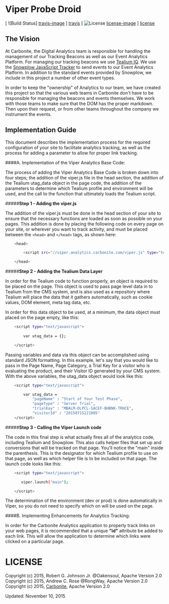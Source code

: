 # Viper Probe Droid
[ ![Build Status] [travis-image] ] [travis]
[ ![License] [license-image] ] [license]

## The Vision
At Carbonite, the Digital Analytics team is responsible for handling the
management of our Tracking Beacons as well as our Event Analytics Platform. For
managing our tracking beacons we use [Tealium IQ](http://tealium.com). We use
the [Snowplow JavaScript Tracker](https://github.com/snowplow/snowplow-javascript-tracker)
to send events to our Event Analytics Platform. In addition to the standard
events provided by Snowplow, we include in this project a number of other
event types.

In order to keep the "ownership" of Analytics to our team, we have created this
project so that the various web teams in Carbonite don't have to be responsible
for managing the beacons and events themselves. We work with those teams to
make sure that the DOM has the proper markdown. Then upon their request, or
from other teams throughout the company we instrument the events.

  
## Implementation Guide  


This document describes the implementation process for the required configuration of your site to facilitate analytics tracking, as well as the process for adding a parameter to allow for proper link tracking.




####A. Implementation of the Viper Analytics Base Code:

The process of adding the Viper Analytics Base Code is broken down into four steps; the addition of the viper.js file in the head section, the addition of the Tealium utag_data object in the page code, the addition of the parameters to determine which Tealium profile and environment will be used, and the call to the function that ultimately loads the Tealium script.




#####**Step 1 - Adding the viper.js**

The addition of the viper.js must be done in the head section of your site to ensure that the necessary functions are loaded as soon as possible on your pages.  This addition is done by placing the following code on every page on your site, or wherever you want to track activity, and must be placed between the `<head>` and `</head>` tags, as shown here:

````bash
    <head>

        <script src="//viper.analytics.carbonite.com/viper.js" type="text/javascript"></script>

    </head>
````


#####**Step 2 - Adding the Tealium Data Layer**

In order for the Tealium code to function properly, an object is required to be placed on the page.  This object is used to pass page level data in to Tealium from the CMS system, and is also used as a repository where Tealium will place the data that it gathers automatically, such as cookie values, DOM element, meta tag data, etc.  

In order for this data object to be used, at a minimum, the data object must placed on the page empty, like this:

````bash
    <script type="text/javascript">
     
        var utag_data = {};

    </script>
````

Passing variables and data via this object can be accomplished using standard JSON formatting.  In this example, let's say that you would like to pass in the Page Name, Page Category, a Trial Key for a visitor who is evaluating the product, and their Visitor ID generated by your CMS system.  With the above variables, the utag_data object would look like this:

````bash
    <script type="text/javascript">

	    var utag_data =
		    "pageName" : "Start of Your Test Phase",
		    "pageType" : "Server Trial",
		    "trialKay" : "MBALM-DLPCL-SACEF-BHBNK-TRHCE",
		    "visitorId" : "20150715221005"
    </script>
````



#####**Step 3 - Calling the Viper Launch code**

The code in this final step is what actually fires all of the analytics code, including Tealium and Snowplow.  This also calls helper files that set up and conversions that will be tracked on that page.  You'll notice the "main" inside the parenthesis.  This is the designator for which Tealium profile to use on that page, as well as which helper file is to be included on that page.
The launch code looks like this:
 
 ````bash
     <script type="text/javascript">
 
 	    viper.launch("main");
 
     </script>
 ````

The determination of the environment (dev or prod) is done automatically in Viper, so you do not need to specify which on will be used on the page.



####B.  Implementing Enhancements for Analytics Tracking:

In order for the Carbonite Analytics application to properly track links on your web pages, it is recommended that a unique **"id"** attribute be added to each link.  This will allow the application to determine which links were clicked on a particular page.


# LICENSE
Copyright (c) 2015, Robert G. Johnson Jr. @Oakensoul, Apache Version 2.0
Copyright (c) 2015, Andrew C. Rose @RongWay, Apache Version 2.0
Copyright (c) 2015, [Carbonite](http://www.carbonite.com), Apache Version 2.0

[travis]: http://travis-ci.org/carbonite-analytics/viper-probe-droid
[travis-image]: https://travis-ci.org/carbonite-analytics/viper-probe-droid.png?branch=master

[license]: http://opensource.org/licenses/Apache-2.0
[license-image]: https://img.shields.io/hexpm/l/plug.svg

Updated: November 10, 2015
